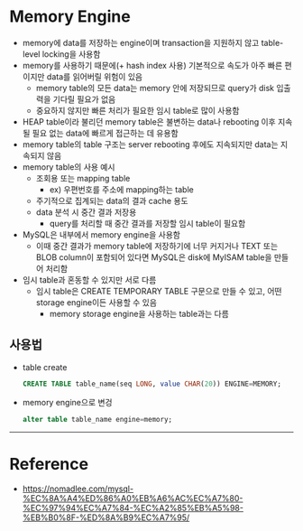 # Memory Engine

- memory에 data를 저장하는 engine이며 transaction을 지원하지 않고 table-level locking을 사용함
- memory를 사용하기 때문에(+ hash index 사용) 기본적으로 속도가 아주 빠른 편이지만 data를 읽어버릴 위험이 있음
    - memory table의 모든 data는 memory 안에 저장되므로 query가 disk 입출력을 기다릴 필요가 없음
    - 중요하지 않지만 빠른 처리가 필요한 임시 table로 많이 사용함
- HEAP table이라 불리던 memory table은 불변하는 data나 rebooting 이후 지속될 필요 없는 data에 빠르게 접근하는 데 유용함
- memory table의 table 구조는 server rebooting 후에도 지속되지만 data는 지속되지 않음
- memory table의 사용 예시
    - 조회용 또는 mapping table
        - ex) 우편번호를 주소에 mapping하는 table
    - 주기적으로 집계되는 data의 결과 cache 용도
    - data 분석 시 중간 결과 저장용
        - query를 처리할 때 중간 결과를 저장할 임시 table이 필요함
- MySQL은 내부에서 memory engine을 사용함
    - 이때 중간 결과가 memory table에 저장하기에 너무 커지거나 TEXT 또는 BLOB column이 포함되어 있다면 MySQL은 disk에 MyISAM table을 만들어 처리함
- 임시 table과 혼동할 수 있지만 서로 다름
    - 임시 table은 CREATE TEMPORARY TABLE 구문으로 만들 수 있고, 어떤 storage engine이든 사용할 수 있음
        - memory storage engine을 사용하는 table과는 다름

## 사용법

- table create
    ```sql
    CREATE TABLE table_name(seq LONG, value CHAR(20)) ENGINE=MEMORY;
    ```

- memory engine으로 변겅
    ```sql
    alter table table_name engine=memory;
    ```

---

# Reference

- https://nomadlee.com/mysql-%EC%8A%A4%ED%86%A0%EB%A6%AC%EC%A7%80-%EC%97%94%EC%A7%84-%EC%A2%85%EB%A5%98-%EB%B0%8F-%ED%8A%B9%EC%A7%95/